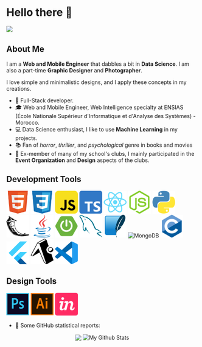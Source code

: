 # Hello there 👋

![](https://github.com/halfrost/halfrost/blob/master/icons/header_.png)

## About Me

I am a **Web and Mobile Engineer** that dabbles a bit in **Data Science**. I am also a part-time **Graphic Designer** and **Photographer**. 

I love simple and minimalistic designs, and I apply these concepts in my creations.   

* 💼   Full-Stack developer.
* 🎓   Web and Mobile Engineer, Web Intelligence specialty at ENSIAS (École Nationale Supérieur d'Informatique et d'Analyse des Systèmes) - Morocco.
* 💻   Data Science enthusiast, I like to use **Machine Learning** in my projects.
* 📚   Fan of *horror*, *thriller*, and *psychological* genre in books and movies
* 🌱   Ex-member of many of my school's clubs, I mainly participated in the **Event Organization** and **Design** aspects of the clubs.

## Development Tools

<img alt="HTML" src="https://github.com/jbarachadi/jbarachadi/blob/main/images/html.png" width="60"/>
<img alt="CSS" src="https://github.com/jbarachadi/jbarachadi/blob/main/images/css.png" width="60"/>
<img alt="JavaScript" src="https://github.com/jbarachadi/jbarachadi/blob/main/images/js.png" width="60"/>
<img alt="TypeScript" src="https://github.com/jbarachadi/jbarachadi/blob/main/images/ts.png" width="60"/>
<img alt="React & React Native" src="https://github.com/jbarachadi/jbarachadi/blob/main/images/react.png" width="60"/>
<img alt="Node.js" src="https://github.com/jbarachadi/jbarachadi/blob/main/images/node.png" width="60"/>
<img alt="Python" src="https://github.com/jbarachadi/jbarachadi/blob/main/images/python.png" width="60"/>
<img alt="Flask" src="https://github.com/jbarachadi/jbarachadi/blob/main/images/flask.png" width="60"/>
<img alt="Java" src="https://github.com/jbarachadi/jbarachadi/blob/main/images/java.png" width="60"/>
<img alt="Springboot" src="https://github.com/jbarachadi/jbarachadi/blob/main/images/springboot.png" width="60"/>
<img alt="MySQL" src="https://github.com/jbarachadi/jbarachadi/blob/main/images/mysql.png" width="60"/>
<img alt="SQLite" src="https://github.com/jbarachadi/jbarachadi/blob/main/images/sqlite.png" width="60"/>
<img alt="MongoDB" src="https://github.com/jbarachadi/jbarachadi/blob/main/images/mongodb.png" width="60"/>
<img alt="C" src="https://github.com/jbarachadi/jbarachadi/blob/main/images/c.png" width="60"/>
<img alt="Flutter" src="https://github.com/jbarachadi/jbarachadi/blob/main/images/flutter.png" width="60"/>
<img alt="Expo" src="https://github.com/jbarachadi/jbarachadi/blob/main/images/expo.png" width="60"/>
<img alt="VSCode" src="https://github.com/jbarachadi/jbarachadi/blob/main/images/vscode.png" width="60"/>

 
## Design Tools
 
<img alt="Photoshop" src="https://github.com/jbarachadi/jbarachadi/blob/main/images/ps.png" width="60"/>
<img alt="Illustrator" src="https://github.com/jbarachadi/jbarachadi/blob/main/images/ai.png" width="60"/>
<img alt="InVision" src="https://github.com/jbarachadi/jbarachadi/blob/main/images/invision.png" width="60"/>

* 👑   Some GitHub statistical reports:

<p align="center">
    <img align="center" src="https://github-readme-stats.vercel.app/api/top-langs/?username=jbarachadi&hide_langs_below=1&theme=default&line_height=27&layout=compact" />
    <img align="center" src="https://github-readme-stats.vercel.app/api?username=jbarachadi&show_icons=true&count_private=true&include_all_commits=true&line_height=18" alt="My Github Stats" />
</p>
